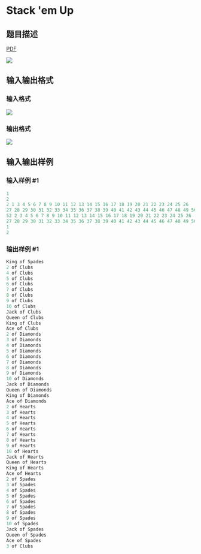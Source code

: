 # Stack &#039;em Up

## 题目描述

[problemUrl]: https://uva.onlinejudge.org/index.php?option=com_onlinejudge&Itemid=8&category=14&page=show_problem&problem=1146

[PDF](https://uva.onlinejudge.org/external/102/p10205.pdf)

![](https://cdn.luogu.com.cn/upload/vjudge_pic/UVA10205/c97f2c6e208f850be9cf293ea1a4a70324df0f92.png)

## 输入输出格式

### 输入格式

![](https://cdn.luogu.com.cn/upload/vjudge_pic/UVA10205/d3f1be225de0fcc8d9cb3d882a905ab1075ee995.png)

### 输出格式

![](https://cdn.luogu.com.cn/upload/vjudge_pic/UVA10205/87bb104339738ce48953e35c301c984af5c6010e.png)

## 输入输出样例

### 输入样例 #1

```cpp
1
2
2 1 3 4 5 6 7 8 9 10 11 12 13 14 15 16 17 18 19 20 21 22 23 24 25 26
27 28 29 30 31 32 33 34 35 36 37 38 39 40 41 42 43 44 45 46 47 48 49 50 52 51
52 2 3 4 5 6 7 8 9 10 11 12 13 14 15 16 17 18 19 20 21 22 23 24 25 26
27 28 29 30 31 32 33 34 35 36 37 38 39 40 41 42 43 44 45 46 47 48 49 50 51 1
1
2
```


### 输出样例 #1

```cpp
King of Spades
2 of Clubs
4 of Clubs
5 of Clubs
6 of Clubs
7 of Clubs
8 of Clubs
9 of Clubs
10 of Clubs
Jack of Clubs
Queen of Clubs
King of Clubs
Ace of Clubs
2 of Diamonds
3 of Diamonds
4 of Diamonds
5 of Diamonds
6 of Diamonds
7 of Diamonds
8 of Diamonds
9 of Diamonds
10 of Diamonds
Jack of Diamonds
Queen of Diamonds
King of Diamonds
Ace of Diamonds
2 of Hearts
3 of Hearts
4 of Hearts
5 of Hearts
6 of Hearts
7 of Hearts
8 of Hearts
9 of Hearts
10 of Hearts
Jack of Hearts
Queen of Hearts
King of Hearts
Ace of Hearts
2 of Spades
3 of Spades
4 of Spades
5 of Spades
6 of Spades
7 of Spades
8 of Spades
9 of Spades
10 of Spades
Jack of Spades
Queen of Spades
Ace of Spades
3 of Clubs
```


